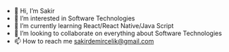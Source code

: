 - 👋 Hi, I’m Sakir
- 👀 I’m interested in Software Technologies
- 🌱 I’m currently learning React/React Native/Java Script
- 💞️ I’m looking to collaborate on everything about Software Technologies
- 📫 How to reach me sakirdemircelik@gmail.com

<!---
sakirdemircelik/sakirdemircelik is a ✨ special ✨ repository because its `README.md` (this file) appears on your GitHub profile.
You can click the Preview link to take a look at your changes.
--->
